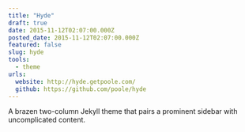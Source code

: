 ```yaml
---
title: "Hyde"
draft: true
date: 2015-11-12T02:07:00.000Z
posted_date: 2015-11-12T02:07:00.000Z
featured: false
slug: hyde
tools:
  - theme
urls:
  website: http://hyde.getpoole.com/
  github: https://github.com/poole/hyde
---
```

A brazen two-column Jekyll theme that pairs a prominent sidebar with uncomplicated content.
